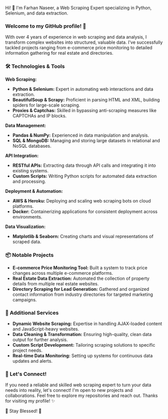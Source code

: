 Hi! 👋 I'm Farhan Naseer, a Web Scraping Expert specializing in Python, Selenium, and data extraction.

### Welcome to my GitHub profile! 🚀
With over 4 years of experience in web scraping and data analysis, I transform complex websites into structured, valuable data. I've successfully tackled projects ranging from e-commerce price monitoring to detailed information gathering for real estate and directories.

### 🛠️ Technologies & Tools
**Web Scraping:**  
- **Python & Selenium:** Expert in automating web interactions and data extraction.
- **BeautifulSoup & Scrapy:** Proficient in parsing HTML and XML, building spiders for large-scale scraping.
- **Proxies & Captchas:** Skilled in bypassing anti-scraping measures like CAPTCHAs and IP blocks.
  
**Data Management:**  
- **Pandas & NumPy:** Experienced in data manipulation and analysis.
- **SQL & MongoDB:** Managing and storing large datasets in relational and NoSQL databases.
  
**API Integration:**  
- **RESTful APIs:** Extracting data through API calls and integrating it into existing systems.
- **Custom Scripts:** Writing Python scripts for automated data extraction and processing.
  
**Deployment & Automation:**  
- **AWS & Heroku:** Deploying and scaling web scraping bots on cloud platforms.
- **Docker:** Containerizing applications for consistent deployment across environments.
  
**Data Visualization:**  
- **Matplotlib & Seaborn:** Creating charts and visual representations of scraped data.

### 📦 Notable Projects
- **E-commerce Price Monitoring Tool:** Built a system to track price changes across multiple e-commerce platforms.
- **Real Estate Data Extraction:** Automated the collection of property details from multiple real estate websites.
- **Directory Scraping for Lead Generation:** Gathered and organized contact information from industry directories for targeted marketing campaigns.
  
### 🌟 Additional Services
- **Dynamic Website Scraping:** Expertise in handling AJAX-loaded content and JavaScript-heavy websites.
- **Data Cleaning & Transformation:** Ensuring high-quality, clean data output for further analysis.
- **Custom Script Development:** Tailoring scraping solutions to specific project needs.
- **Real-time Data Monitoring:** Setting up systems for continuous data updates and alerts.

### 🤝 Let's Connect!
If you need a reliable and skilled web scraping expert to turn your data needs into reality, let's connect! I'm open to new projects and collaborations. Feel free to explore my repositories and reach out. Thanks for visiting my profile! ✨

🙏 Stay Blessed! 🙏
